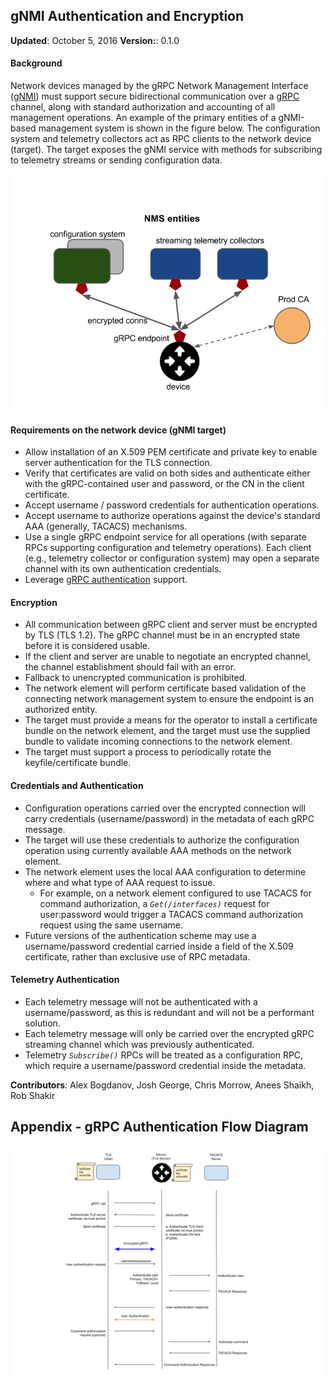 ## gNMI Authentication and Encryption


**Updated**: October 5, 2016
**Version:**: 0.1.0

#### Background

Network devices managed by the gRPC Network Management Interface ([gNMI](https://github.com/openconfig/reference/blob/master/rpc/gnmi/gnmi-specification.md)) must support secure bidirectional communication over a [gRPC](http://www.grpc.io/) channel, along with standard authorization and accounting of all management operations.  An example of the primary entities of a gNMI-based management system is shown in the figure below.  The configuration system and telemetry collectors act as RPC clients to the network device (target).  The target exposes the gNMI service with methods for subscribing to telemetry streams or sending configuration data.

![drawing](img/auth-overview.png)

#### Requirements on the network device (gNMI target)



*   Allow installation of an X.509 PEM certificate and private key to enable server authentication for the TLS connection.
*   Verify that certificates are valid on both sides and authenticate either with the gRPC-contained user and password, or the CN in the client certificate.
*   Accept username / password credentials for authentication operations.
*   Accept username to authorize operations against the device's standard AAA (generally, TACACS) mechanisms.
*   Use a single gRPC endpoint service for all operations (with separate RPCs supporting configuration and telemetry operations).  Each client (e.g., telemetry collector or configuration system) may open a separate channel with its own authentication credentials.
*   Leverage [gRPC authentication](http://www.grpc.io/docs/guides/auth.html) support.

#### Encryption



*   All communication between gRPC client and server must be encrypted by TLS (TLS 1.2). The gRPC channel must be in an encrypted state before it is considered usable.
*   If the client and server are unable to negotiate an encrypted channel, the channel establishment should fail with an error.
*   Fallback to unencrypted communication is prohibited.
*   The network element will perform certificate based validation of the connecting network management system to ensure the endpoint is an authorized entity.
*   The target must provide a means for the operator to install a certificate bundle on the network element, and the target must use the supplied bundle to validate incoming connections to the network element.
*   The target must support a process to periodically rotate the keyfile/certificate bundle.

#### Credentials and Authentication



*   Configuration operations carried over the encrypted connection will carry credentials (username/password) in the metadata of each gRPC message.
*   The target will use these credentials to authorize the configuration operation using currently available AAA methods on the network element.
*   The network element uses the local AAA configuration to determine where and what type of AAA request to issue.
    *   For example, on a network element configured to use TACACS for command authorization, a <code><em>Get(/interfaces)</em></code> request for user:password would trigger a TACACS command authorization request using the same username.
*   Future versions of the authentication scheme may use a username/password credential carried inside a field of the X.509 certificate, rather than exclusive use of RPC metadata.

#### Telemetry Authentication

*   Each telemetry message will not be authenticated with a username/password, as this is redundant and will not be a performant solution.
*   Each telemetry message will only be carried over the encrypted gRPC streaming channel which was previously authenticated.
*   Telemetry <code><em>Subscribe()</em></code> RPCs will be treated as a configuration RPC, which require a username/password credential inside the metadata.

**Contributors**: Alex Bogdanov, Josh George, Chris Morrow, Anees Shaikh, Rob Shakir

## Appendix - gRPC Authentication Flow Diagram


![gNMI Authentication Message Flow](img/auth-message-flow.png)
